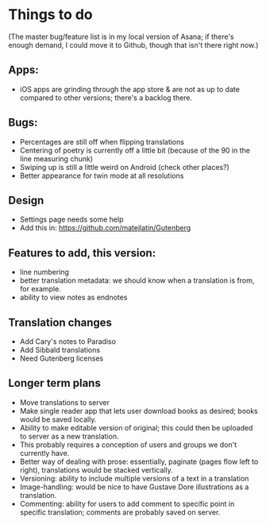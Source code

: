 # Things to do

(The master bug/feature list is in my local version of Asana; if there's enough demand, I could move it to Github, though that isn't there right now.)

## Apps:

 * iOS apps are grinding through the app store & are not as up to date compared to other versions; there's a backlog there.

## Bugs:

 * Percentages are still off when flipping translations
 * Centering of poetry is currently off a little bit (because of the 90 in the line measuring chunk)
 * Swiping up is still a little weird on Android (check other places?)
  * Better appearance for twin mode at all resolutions

## Design

 * Settings page needs some help
 * Add this in: https://github.com/matejlatin/Gutenberg

## Features to add, this version:

  * line numbering
  * better translation metadata: we should know when a translation is from, for example.
  * ability to view notes as endnotes

## Translation changes

 * Add Cary's notes to Paradiso
 * Add Sibbald translations
 * Need Gutenberg licenses

## Longer term plans

 * Move translations to server
  * Make single reader app that lets user download books as desired; books would be saved locally.
  * Ability to make editable version of original; this could then be uploaded to server as a new translation.
  * This probably requires a conception of users and groups we don't currently have.
 * Better way of dealing with prose: essentially, paginate (pages flow left to right), translations would be stacked vertically.
 * Versioning: ability to include multiple versions of a text in a translation 
 * Image-handling: would be nice to have Gustave Dore illustrations as a translation.
 * Commenting: ability for users to add comment to specific point in specific translation; comments are probably saved on server.